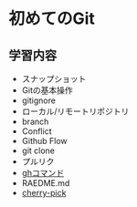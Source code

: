 # 初めてのGit

## 学習内容
- スナップショット
- Gitの基本操作
- gitignore
- ローカル/リモートリポジトリ
- branch
- Conflict
- Github Flow
- git clone
- プルリク
- [ghコマンド](https://zenn.dev/mocchann/articles/5594c9ce4c9f0d)
- RAEDME.md
- [cherry-pick](https://zenn.dev/find/articles/e8d5912c1005b9)
